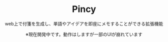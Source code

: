 <div align="center">
    <h1>Pincy</h1>
    <p>web上で付箋を生成し、単語やアイデアを即座にメモすることができる拡張機能</p>
    <p>※現在開発中です。動作はしますが一部のUIが崩れています</p>
</div>
